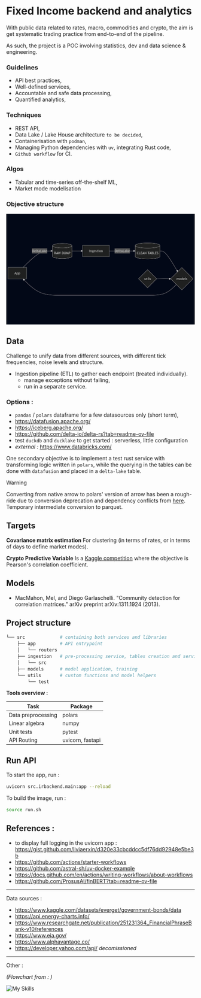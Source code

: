 # Fixed Income backend and analytics

With public data related to rates, macro, commodities and crypto, 
the aim is get systematic trading practice from end-to-end of the pipeline.

As such, the project is a POC involving statistics, dev and data science \& engineering.

### Guidelines
- API best practices,
- Well-defined services,
- Accountable and safe data processing,
- Quantified analytics,

### Techniques
- REST API,
- Data Lake / Lake House architecture `to be decided`,
- Containerisation with `podman`,
- Managing Python dependencies with `uv`, integrating Rust code,
- `Github workflow` for CI.

### Algos
- Tabular and time-series off-the-shelf ML,
- Market mode modelisation

### Objective structure

<img src="img/process_flowchart.png" width="600">


## Data
Challenge to unify data from different sources,
with different tick frequencies, noise levels and structure. 
- Ingestion pipeline (ETL)
to gather each endpoint (treated individually). 
    - manage exceptions without failing,
    - run in a separate service.

### Options :
- `pandas` / `polars` dataframe for a few datasources only (short term),
- https://datafusion.apache.org/
- https://iceberg.apache.org/
- https://github.com/delta-io/delta-rs?tab=readme-ov-file
- test `duckdb` and `ducklake` to get started : serverless, little configuration
- *external :* https://www.databricks.com/ 


One secondary objective is to implement a test rust service 
with transforming logic written in `polars`, 
while the querying in the tables can be done with `datafusion`
and placed in a `delta-lake` table.

> [!WARNING]
> Converting from native arrow to polars' version of arrow has been a rough-ride
> due to conversion deprecation
> and dependency conflicts from [here](https://github.com/delta-io/delta-rs/issues/3391).
> Temporary intermediate conversion to parquet.


## Targets

**Covariance matrix estimation**
For clustering (in terms of rates, or in terms of days to define market modes).

**Crypto Predictive Variable**
Is a [Kaggle competition](https://www.kaggle.com/competitions/drw-crypto-market-prediction/data) 
where the objective is Pearson's correlation coefficient.

## Models

- MacMahon, Mel, and Diego Garlaschelli. "Community detection for correlation matrices." arXiv preprint arXiv:1311.1924 (2013).

## Project structure

```bash
└── src             # containing both services and libraries
    ├── app         # API entrypoint 
    │   └── routers
    ├── ingestion   # pre-processing service, tables creation and serving
    │   └── src
    ├── models      # model application, training
    └── utils       # custom functions and model helpers
        └── test
```

**Tools overview :**

| Task | Package |
| --- | --- |
| Data preprocessing | polars |
| Linear algebra | numpy |
| Unit tests | pytest |
| API Routing | uvicorn, fastapi |


## Run API

To start the app, run :
```bash
uvicorn src.irbackend.main:app --reload
```

To build the image, run :
```bash
source run.sh
```

## References :
- to display full logging in the uvicorn app :
    https://gist.github.com/liviaerxin/d320e33cbcddcc5df76dd92948e5be3b
- https://github.com/actions/starter-workflows
- https://github.com/astral-sh/uv-docker-example
- https://docs.github.com/en/actions/writing-workflows/about-workflows
- https://github.com/ProsusAI/finBERT?tab=readme-ov-file
***

Data sources :
- https://www.kaggle.com/datasets/everget/government-bonds/data
- https://api.energy-charts.info/
- https://www.researchgate.net/publication/251231364_FinancialPhraseBank-v10/references
- https://www.eia.gov/
- https://www.alphavantage.co/
- https://developer.yahoo.com/api/ *decomissioned*

***

Other :

*(Flowchart from : )*

![My Skills](https://go-skill-icons.vercel.app/api/icons?i=mermaid)


